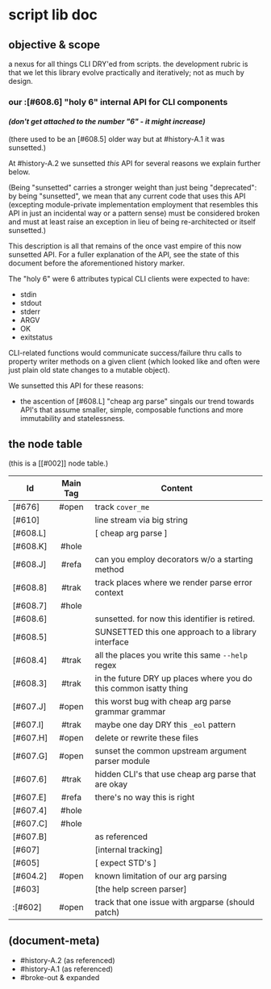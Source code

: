 # script lib doc

## objective & scope

a nexus for all things CLI DRY'ed from scripts. the development rubric is
that we let this library evolve practically and iteratively; not as much by
design.



### our :[#608.6] "holy 6" internal API for CLI components

#### _(don't get attached to the number "6" - it might increase)_

(there used to be an [#608.5] older way but at #history-A.1 it was sunsetted.)

At #history-A.2 we sunsetted *this* API for several reasons we explain
further below.

(Being "sunsetted" carries a stronger weight than just being "deprecated":
by being "sunsetted", we mean that any current code that uses this API
(excepting module-private implementation employment that resembles this API
in just an incidental way or a pattern sense) must be considered broken and
must at least raise an exception in lieu of being re-architected or itself
sunsetted.)

This description is all that remains of the once vast empire of this now
sunsetted API. For a fuller explanation of the API, see the state of this
document before the aforementioned history marker.

The "holy 6" were 6 attributes typical CLI clients were expected to have:

  - stdin
  - stdout
  - stderr
  - ARGV
  - OK
  - exitstatus

CLI-related functions would communicate success/failure thru calls to
property writer methods on a given client (which looked like and often were
just plain old state changes to a mutable object).

We sunsetted this API for these reasons:

  - the ascention of [#608.L] "cheap arg parse" singals our trend towards
    API's that assume smaller, simple, composable functions and more
    immutability and statelessness.




## <a name="node-table"></a>the node table

(this is a [\[#002\]] node table.)

|Id                         | Main Tag | Content |
|---------------------------|:-----:|---|
|[#676]                     | #open | track `cover_me`
|[#610]                     |       | line stream via big string
|[#608.L]                   |       | [ cheap arg parse ]
|[#608.K]                   | #hole |
|[#608.J]                   | #refa | can you employ decorators w/o a starting method
|[#608.8]                   | #trak | track places where we render parse error context
|[#608.7]                   | #hole |
|[#608.6]                   |       | sunsetted. for now this identifier is retired.
|[#608.5]                   |       | SUNSETTED this one approach to a library interface
|[#608.4]                   | #trak | all the places you write this same `--help` regex |
|[#608.3]                   | #trak | in the future DRY up places where you do this common isatty thing |
|[#607.J]                   | #open | this worst bug with cheap arg parse grammar grammar
|[#607.I]                   | #trak | maybe one day DRY this `_eol` pattern
|[#607.H]                   | #open | delete or rewrite these files
|[#607.G]                   | #open | sunset the common upstream argument parser module
|[#607.6]                   | #trak | hidden CLI's that use cheap arg parse that are okay
|[#607.E]                   | #refa | there's no way this is right
|[#607.4]                   | #hole |
|[#607.C]                   | #hole |
|[#607.B]                   |       | as referenced |
|[#607]                     |       | [internal tracking] |
|[#605]                     |       | [ expect STD's ]
|[#604.2]                   | #open | known limitation of our arg parsing
|[#603]                     |       | [the help screen parser] |
|:[#602]                    | #open | track that one issue with argparse (should patch) |




## (document-meta)

  - #history-A.2 (as referenced)
  - #history-A.1 (as referenced)
  - #broke-out & expanded

